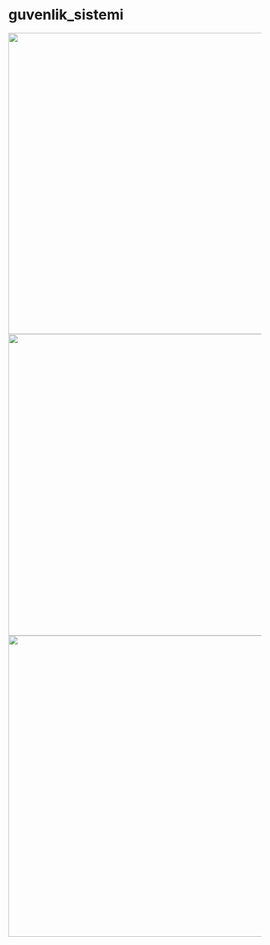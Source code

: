# guvenlik_sistemi

<p align="left">
  <img src="guvenlik_sistemi_schematic_blockdiagram2](https://user-images.githubusercontent.com/64609951/191979304-bbe5563b-d321-4ee0-bb5c-f15634300277.png" width="600">
    <img src="https://user-images.githubusercontent.com/64609951/170281927-7f670972-ff5d-4e9a-bca0-81e5b5040910.png" width="600">
      <img src="https://user-images.githubusercontent.com/64609951/170281991-20c90086-e32e-45be-8e71-07b56412c95e.png" width="600">
</p>
